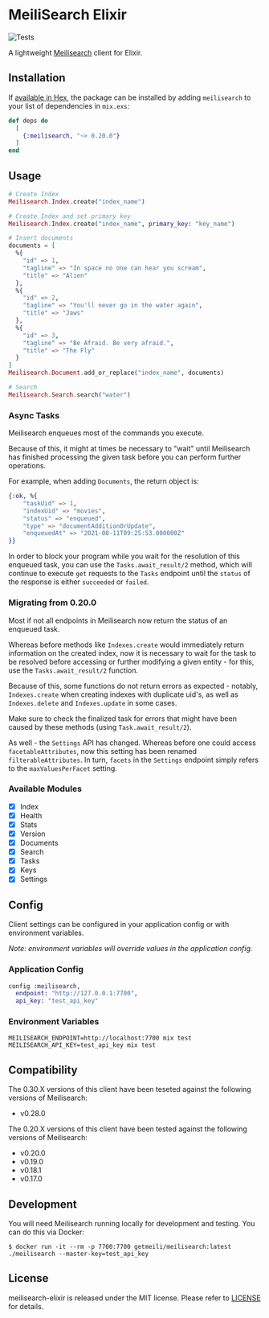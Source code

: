 # MeiliSearch Elixir

![Tests](https://github.com/robottokauf3/meilisearch-elixir/workflows/Tests/badge.svg)

A lightweight [Meilisearch](https://docs.meilisearch.com/) client for Elixir.

## Installation

If [available in Hex](https://hex.pm/docs/publish), the package can be installed
by adding `meilisearch` to your list of dependencies in `mix.exs`:

```elixir
def deps do
  [
    {:meilisearch, "~> 0.20.0"}
  ]
end
```

## Usage

```elixir
# Create Index
Meilisearch.Index.create("index_name")

# Create Index and set primary key
Meilisearch.Index.create("index_name", primary_key: "key_name")

# Insert documents
documents = [
  %{
    "id" => 1,
    "tagline" => "In space no one can hear you scream",
    "title" => "Alien"
  },
  %{
    "id" => 2,
    "tagline" => "You'll never go in the water again",
    "title" => "Jaws"
  },
  %{
    "id" => 3,
    "tagline" => "Be Afraid. Be very afraid.",
    "title" => "The Fly"
  }
]
Meilisearch.Document.add_or_replace("index_name", documents)

# Search
Meilisearch.Search.search("water")
```

### Async Tasks

Meilisearch enqueues most of the commands you execute.

Because of this, it might at times be necessary to "wait" until Meilisearch
has finished processing the given task before you can perform further operations.

For example, when adding `Documents`, the return object is:

```elixir
{:ok, %{
    "taskUid" => 1,
    "indexUid" => "movies",
    "status" => "enqueued",
    "type" => "documentAdditionOrUpdate",
    "enqueuedAt" => "2021-08-11T09:25:53.000000Z"
}}
```

In order to block your program while you wait for the resolution of this enqueued
task, you can use the `Tasks.await_result/2` method, which will continue to execute
`get` requests to the `Tasks` endpoint until the `status` of the response is
either `succeeded` or `failed`.

### Migrating from 0.20.0

Most if not all endpoints in Meilisearch now return the status of an enqueued task.

Whereas before methods like `Indexes.create` would immediately return information on the
created index, now it is necessary to wait for the task to be resolved before accessing
or further modifying a given entity - for this, use the `Tasks.await_result/2` function.

Because of this, some functions do not return errors as expected - notably, `Indexes.create` when
creating indexes with duplicate uid's, as well as `Indexes.delete` and `Indexes.update` in some cases.

Make sure to check the finalized task for errors that might have been caused by these
methods (using `Task.await_result/2`).

As well - the `Settings` API has changed. Whereas before one could access `facetableAttributes`,
now this setting has been renamed `filterableAttributes`. In turn, `facets` in the `Settings`
endpoint simply refers to the `maxValuesPerFacet` setting.

### Available Modules

- [x] Index
- [x] Health
- [x] Stats
- [x] Version
- [x] Documents
- [x] Search
- [x] Tasks
- [x] Keys
- [x] Settings

## Config

Client settings can be configured in your application config or with environment variables.

_Note: environment variables will override values in the application config._

### Application Config

```elixir
config :meilisearch,
  endpoint: "http://127.0.0.1:7700",
  api_key: "test_api_key"
```

### Environment Variables

```shell
MEILISEARCH_ENDPOINT=http://localhost:7700 mix test
MEILISEARCH_API_KEY=test_api_key mix test
```

## Compatibility

The 0.30.X versions of this client have been teseted against the following versions of Meilisearch:

- v0.28.0

The 0.20.X versions of this client have been tested against the following versions of Meilisearch:

- v0.20.0
- v0.19.0
- v0.18.1
- v0.17.0

## Development

You will need Meilisearch running locally for development and testing. You can do this via Docker:

```
$ docker run -it --rm -p 7700:7700 getmeili/meilisearch:latest ./meilisearch --master-key=test_api_key
```

## License

meilisearch-elixir is released under the MIT license. Please refer to [LICENSE](LICENSE) for details.

